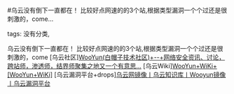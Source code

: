 #乌云没有倒下一直都在！ 比较好点网速的的3个站,根据类型漏洞一个个过还是很刺激的，come...

tags: 没有分类, 

乌云没有倒下一直都在！ 比较好点网速的的3个站,根据类型漏洞一个个过还是很刺激的，come 
[乌云社区][WooYun(白帽子技术社区)+--+网络安全资讯、讨论，跨站师，渗透师，结界师聚集之地又一个有意思...](http://zone.secbug.net/zone/index.html)
[乌云Wiki][WooYun+WiKi+[WooYun+WiKi]](http://wiki.secbug.net/)
[乌云漏洞平台+drops][乌云网镜像丨乌云知识库丨Wooyun镜像丨乌云漏洞平台](http://wooyun.chamd5.org)

[comment]: <> (topic_id:28851142822511)

[comment]: <> (create_time:2017-07-20T13:35:50.778+0800)

[comment]: <> (topic_type:talk)

[comment]: <> (owner:288214181_Coco413@ATToT)


